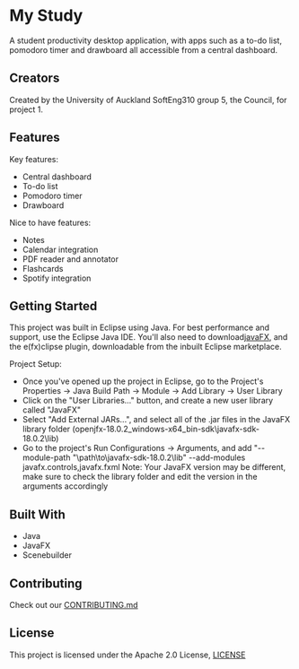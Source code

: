 # My Study
A student productivity desktop application, with apps such as a to-do list, pomodoro timer and drawboard all accessible from a central dashboard.
## Creators
Created by the University of Auckland SoftEng310 group 5, the Council, for project 1. 
## Features
Key features:
- Central dashboard
- To-do list
- Pomodoro timer
- Drawboard  

Nice to have features:
- Notes
- Calendar integration
- PDF reader and annotator
- Flashcards
- Spotify integration 

## Getting Started
This project was built in Eclipse using Java.
For best performance and support, use the Eclipse Java IDE.
You'll also need to download[javaFX](https://openjfx.io/openjfx-docs/), and the e(fx)clipse plugin, downloadable from the inbuilt Eclipse marketplace.

Project Setup:
- Once you've opened up the project in Eclipse, go to the Project's Properties -> Java Build Path -> Module -> Add Library -> User Library
- Click on the "User Libraries..." button, and create a new user library called "JavaFX"
- Select "Add External JARs...", and select all of the .jar files in the JavaFX library folder (openjfx-18.0.2_windows-x64_bin-sdk\javafx-sdk-18.0.2\lib)
- Go to the project's Run Configurations -> Arguments, and add "--module-path "\path\to\javafx-sdk-18.0.2\lib" --add-modules javafx.controls,javafx.fxml
Note: Your JavaFX version may be different, make sure to check the library folder and edit the version in the arguments accordingly

## Built With
-	Java
-	JavaFX
-	Scenebuilder
## Contributing
Check out our [CONTRIBUTING.md](CONTRIBUTING.md)
## License
This project is licensed under the Apache 2.0 License, [LICENSE](LICENSE)
